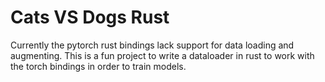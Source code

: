 # Cats VS Dogs Rust

Currently the pytorch rust bindings lack support for data loading and augmenting.
This is a fun project to write a dataloader in rust to work with the torch bindings in order to train models. 

